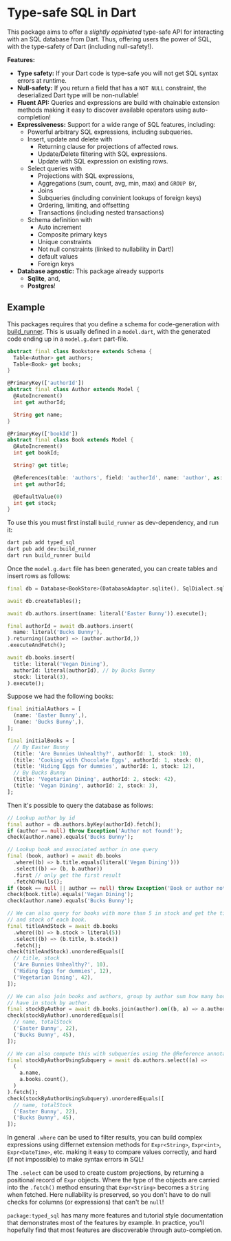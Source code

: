 # Type-safe SQL in Dart
This package aims to offer a _slightly oppiniated_ type-safe API for
interacting with an SQL database from Dart. Thus, offering users the power
of SQL, with the type-safety of Dart (including null-safety!).

**Features:**
 * **Type safety:** If your Dart code is type-safe you will not get SQL
   syntax errors at runtime.
 * **Null-safety:** If you return a field that has a `NOT NULL` constraint, the
   deserialized Dart type will be non-nullable!
 * **Fluent API:** Queries and expressions are build with chainable extension
   methods making it easy to discover available operators using auto-completion!
 * **Expressiveness:** Support for a wide range of SQL features, including:
   * Powerful arbitrary SQL expressions, including subqueries.
   * Insert, update and delete with
     * Returning clause for projections of affected rows.
     * Update/Delete filtering with SQL expressions.
     * Update with SQL expression on existing rows.
   * Select queries with
     * Projections with SQL expressions,
     * Aggregations (sum, count, avg, min, max) and `GROUP BY`,
     * Joins
     * Subqueries (including convinient lookups of foreign keys)
     * Ordering, limiting, and offsetting
     * Transactions (including nested transactions)
   * Schema definition with
     * Auto increment
     * Composite primary keys
     * Unique constraints
     * Not null constraints (linked to nullability in Dart!)
     * default values
     * Foreign keys
 * **Database agnostic:** This package already supports
   * **Sqlite**, and,
   * **Postgres**!

## Example
This packages requires that you define a schema for code-generation with
[build_runner]. This is usually defined in a `model.dart`, with the generated
code ending up in a `model.g.dart` part-file.

```dart bookstore_test.dart#bookstore-schema
abstract final class Bookstore extends Schema {
  Table<Author> get authors;
  Table<Book> get books;
}

@PrimaryKey(['authorId'])
abstract final class Author extends Model {
  @AutoIncrement()
  int get authorId;

  String get name;
}

@PrimaryKey(['bookId'])
abstract final class Book extends Model {
  @AutoIncrement()
  int get bookId;

  String? get title;

  @References(table: 'authors', field: 'authorId', name: 'author', as: 'books')
  int get authorId;

  @DefaultValue(0)
  int get stock;
}
```

To use this you must first install `build_runner` as dev-dependency, and run it:
```sh
dart pub add typed_sql
dart pub add dev:build_runner
dart run build_runner build
```

Once the `model.g.dart` file has been generated, you can create tables and
insert rows as follows:

```dart bookstore_test.dart#setup
final db = Database<BookStore>(DatabaseAdaptor.sqlite(), SqlDialect.sqlite());

await db.createTables();

await db.authors.insert(name: literal('Easter Bunny')).execute();

final authorId = await db.authors.insert(
  name: literal('Bucks Bunny'),
).returning((author) => (author.authorId,))
.executeAndFetch();

await db.books.insert(
  title: literal('Vegan Dining'),
  authorId: literal(authorId), // by Bucks Bunny
  stock: literal(3),
).execute();
```

Suppose we had the following books:
```dart bookstore_test.dart#initial-data
final initialAuthors = [
  (name: 'Easter Bunny',),
  (name: 'Bucks Bunny',),
];

final initialBooks = [
  // By Easter Bunny
  (title: 'Are Bunnies Unhealthy?', authorId: 1, stock: 10),
  (title: 'Cooking with Chocolate Eggs', authorId: 1, stock: 0),
  (title: 'Hiding Eggs for dummies', authorId: 1, stock: 12),
  // By Bucks Bunny
  (title: 'Vegetarian Dining', authorId: 2, stock: 42),
  (title: 'Vegan Dining', authorId: 2, stock: 3),
];
```

Then it's possible to query the database as follows:
```dart
// Lookup author by id
final author = db.authors.byKey(authorId).fetch();
if (author == null) throw Exception('Author not found!');
check(author.name).equals('Bucks Bunny');

// Lookup book and associated author in one query
final (book, author) = await db.books
  .where((b) => b.title.equals(literal('Vegan Dining')))
  .select((b) => (b, b.author))
  .first // only get the first result
  .fetchOrNulls();
if (book == null || author == null) throw Exception('Book or author not found');
check(book.title).equals('Vegan Dining');
check(author.name).equals('Bucks Bunny');

// We can also query for books with more than 5 in stock and get the title and
// and stock of each book.
final titleAndStock = await db.books
  .where((b) => b.stock > literal(5))
  .select((b) => (b.title, b.stock))
  .fetch();
check(titleAndStock).unorderedEquals([
  // title, stock
  ('Are Bunnies Unhealthy?', 10),
  ('Hiding Eggs for dummies', 12),
  ('Vegetarian Dining', 42),
]);

// We can also join books and authors, group by author sum how many books we
// have in stock by author.
final stockByAuthor = await db.books.join(author).on((b, a) => a.authorId.equals(b.authorId)).groupBy((b, a) => (a,)).aggregate((agg) => agg.sum((b, a) => b.stock)).select((a, totalStock) => (a.name, totalStock)).fetch();
check(stockByAuthor).unorderedEquals([
  // name, totalStock
  ('Easter Bunny', 22),
  ('Bucks Bunny', 45),
]);

// We can also compute this with subqueries using the @Reference annotation
final stockByAuthorUsingSubquery = await db.authors.select((a) =>
  (
    a.name,
    a.books.count(),
  )
).fetch();
check(stockByAuthorUsingSubquery).unorderedEquals([
  // name, totalStock
  ('Easter Bunny', 22),
  ('Bucks Bunny', 45),
]);
```

In general `.where` can be used to filter results, you can build complex
expressions using differnet extension methods for `Expr<String>`, `Expr<int>`,
`Expr<DateTime>`, etc. making it easy to compare values correctly, and hard
(if not impossible) to make syntax errors in SQL!

The `.select` can be used to create custom projections, by returning a
positional record of `Expr` objects. Where the type of the objects are carried
into the `.fetch()` method ensuring that `Expr<String>` becomes a `String` when
fetched. Here nullability is preserved, so you don't have to do null checks for
columns (or expressions) that can't be `null`!

`package:typed_sql` has many more features and tutorial style documentation
that demonstrates most of the features by example. In practice, you'll hopefully
find that most features are discoverable through auto-completion.

[build_runner]: https://pub.dev/packages/build_runner

